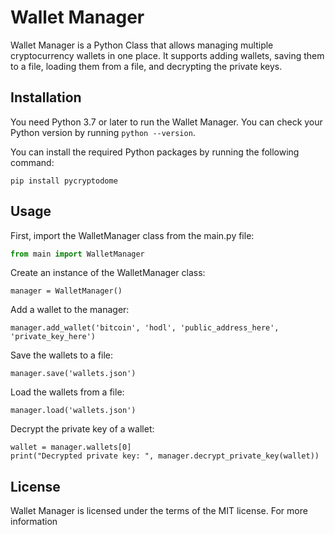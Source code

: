 # Wallet Manager

Wallet Manager is a Python Class that allows managing multiple cryptocurrency wallets in one place. It supports adding wallets, saving them to a file, loading them from a file, and decrypting the private keys.

## Installation

You need Python 3.7 or later to run the Wallet Manager. You can check your Python version by running `python --version`.

You can install the required Python packages by running the following command:

```
pip install pycryptodome
```

## Usage

First, import the WalletManager class from the main.py file:

```python
from main import WalletManager
```

Create an instance of the WalletManager class:

```
manager = WalletManager()
```

Add a wallet to the manager:

```
manager.add_wallet('bitcoin', 'hodl', 'public_address_here', 'private_key_here')
```

Save the wallets to a file:

```
manager.save('wallets.json')
```

Load the wallets from a file:
```
manager.load('wallets.json')
```

Decrypt the private key of a wallet:

```
wallet = manager.wallets[0]
print("Decrypted private key: ", manager.decrypt_private_key(wallet))
```

## License

Wallet Manager is licensed under the terms of the MIT license. For more information